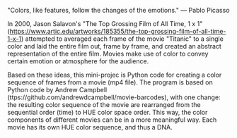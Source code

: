 "Colors, like features, follow the changes of the emotions." —  Pablo Picasso

In 2000, Jason Salavon's "The Top Grossing Film of All Time, 1 x 1"
(https://www.artic.edu/artworks/185355/the-top-grossing-film-of-all-time-1-x-1) attempted to averaged each frame of the movie "Titanic" to a single color and laid the entire film out, frame by frame, and created an abstract representation of the entire film. Movies make use of color to convey certain emotion or atmosphere for the audience. 

Based on these ideas, this mini-projec is Python code for creating a color sequence of frames from a movie (mp4 file). The program is based on Python code by Andrew Campbell (ttps://github.com/andrewdcampbell/movie-barcodes), with one change: the resulting color sequence of the movie are rearranged from the sequential order (time)  to HUE color space order. This way, the color components of different movies can be in a more meaningful way. Each movie has its own HUE color sequence, and thus a DNA. 


